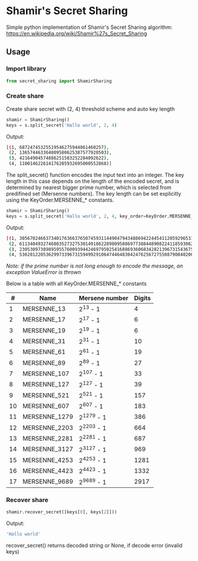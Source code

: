 # Shamir's Secret Sharing

Simple python implementation of Shamir's Secret Sharing algorithm: https://en.wikipedia.org/wiki/Shamir%27s_Secret_Sharing

## Usage

### Import library
```python
from secret_sharing import ShamirSharing
```

### Create share

Create share secret with (2, 4) threshold scheme and auto key length

```python
shamir = ShamirSharing()
keys = s.split_secret('Hallo world', 2, 4)
```

Output:

```bash
[(1, 68724745325519546275944861460257),
 (2, 136574463364809580625387577920503),
 (3, 42164904574886251583252284092622),
 (4, 110014622614176285932695000552868)]
```

The split_secret() function encodes the input text into an integer. The key length in this case depends on the length of the encoded secret, and is determined by nearest bigger prime number, which is selected from predifined set (Mersenne numbers). The key length can be set explicitly using the KeyOrder.MERSENNE_* constants.

```python
shamir = ShamirSharing()
keys = s.split_secret('Hallo world', 2, 4, key_order=KeyOrder.MERSENNE_521)
```

Output:

```bash
[(1, 3056702466373401763663765074593114490479434886942244541120592965312149867906931239906752800072112402534778360081117991188485398813340795775706081476717448313),
 (2, 6113404932746803527327530149186228980958869773884489082241185930624299735813862479813505600144224805069556720162235982376970796751654305321900236451289896615),
 (3, 2305309738989595576009394424697950254168869360683428213967315436750906420323137667597698759554882652627038768851873115528334206690251171055520363134747287766),
 (4, 5362012205362997339673159499291064744648304247625672755087908402063056288230068907504451559626995055161817128932991106716819604628564680601714518109319736068)]
```

<i>Note: if the prime number is not long enough to encode the message, an exception ValueError is thrown</i>

Below is a table with all KeyOrder.MERSENNE_* constants

| #  | Name             | Mersene number           | Digits
|----|------------------|--------------------------|----------------------
| 1  | MERSENNE_13      | 2<sup>13</sup> - 1       | 4
| 2  | MERSENNE_17      | 2<sup>17</sup> - 1       | 6
| 3  | MERSENNE_19      | 2<sup>19</sup> - 1       | 6
| 4  | MERSENNE_31      | 2<sup>31</sup> - 1       | 10
| 5  | MERSENNE_61      | 2<sup>61</sup> - 1       | 19
| 6  | MERSENNE_89      | 2<sup>89</sup> - 1       | 27
| 7  | MERSENNE_107     | 2<sup>107</sup> - 1      | 33
| 8  | MERSENNE_127     | 2<sup>127</sup> - 1      | 39
| 9  | MERSENNE_521     | 2<sup>521</sup> - 1      | 157
| 10 | MERSENNE_607     | 2<sup>607</sup> - 1      | 183
| 11 | MERSENNE_1279    | 2<sup>1279</sup> - 1     | 386
| 12 | MERSENNE_2203    | 2<sup>2203</sup> - 1     | 664
| 13 | MERSENNE_2281    | 2<sup>2281</sup> - 1     | 687
| 14 | MERSENNE_3127    | 2<sup>3127</sup> - 1     | 969
| 15 | MERSENNE_4253    | 2<sup>4253</sup> - 1     | 1281
| 16 | MERSENNE_4423    | 2<sup>4423</sup> - 1     | 1332
| 17 | MERSENNE_9689    | 2<sup>9689</sup> - 1     | 2917

### Recover share

```python
shamir.recover_secret([keys[0], keys[2]]))
```

Output:
```bash
'Hallo world'
```

recover_secret() returns decoded string or None, if decode error (invalid keys)